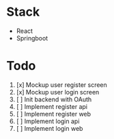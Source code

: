 # Stack

- React
- Springboot

# Todo
1. [x] Mockup user register screen
2. [x] Mockup user login screen
3. [ ] Init backend with OAuth
4. [ ] Implement register api
5. [ ] Implement register web
6. [ ] Implement login api
7. [ ] Implement login web
